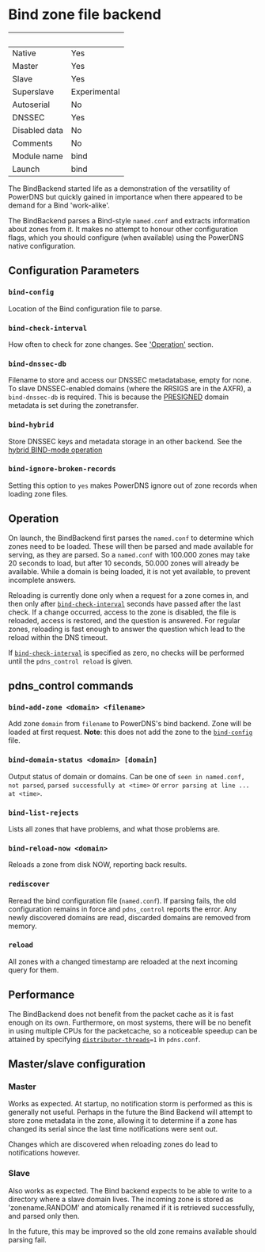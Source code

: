 # Bind zone file backend

|&nbsp;|&nbsp;|
|:--|:--|
|Native|Yes|
|Master|Yes|
|Slave|Yes|
|Superslave|Experimental|
|Autoserial|No|
|DNSSEC|Yes|
|Disabled data|No|
|Comments|No|
|Module name|bind|
|Launch|bind|

The BindBackend started life as a demonstration of the versatility of PowerDNS but quickly gained in importance when there appeared to be demand for a Bind 'work-alike'.

The BindBackend parses a Bind-style `named.conf` and extracts information about zones from it. It makes no attempt to honour other configuration flags, which you should configure (when available) using the PowerDNS native configuration.

## Configuration Parameters
### `bind-config`
Location of the Bind configuration file to parse.

### `bind-check-interval`
How often to check for zone changes. See ['Operation'](#operation) section.

### `bind-dnssec-db`
Filename to store and access our DNSSEC metadatabase, empty for none.
To slave DNSSEC-enabled domains (where the RRSIGS are in the AXFR), a
`bind-dnssec-db` is required. This is because the [PRESIGNED](domainmetadata.md#presigned)
domain metadata is set during the zonetransfer.

### `bind-hybrid`
Store DNSSEC keys and metadata storage in an other backend. See the
[hybrid BIND-mode operation](dnssec.md#hybrid-bind-mode-operation)

### `bind-ignore-broken-records`
Setting this option to `yes` makes PowerDNS ignore out of zone records when
loading zone files.

## Operation
On launch, the BindBackend first parses the `named.conf` to determine which zones
need to be loaded. These will then be parsed and made available for serving, as
they are parsed. So a `named.conf` with 100.000 zones may take 20 seconds to load,
but after 10 seconds, 50.000 zones will already be available. While a domain is
being loaded, it is not yet available, to prevent incomplete answers.

Reloading is currently done only when a request for a zone comes in, and then
only after [`bind-check-interval`](#bind-check-interval) seconds have passed after
the last check. If a change occurred, access to the zone is disabled, the file
is reloaded, access is restored, and the question is answered. For regular zones,
reloading is fast enough to answer the question which lead to the reload within
the DNS timeout.

If [`bind-check-interval`](#bind-check-interval) is specified as zero, no checks
will be performed until the `pdns_control reload` is given.

## pdns\_control commands
### `bind-add-zone <domain> <filename>`
Add zone `domain` from `filename` to PowerDNS's bind backend. Zone will be loaded at
first request. **Note**: this does not add the zone to the [`bind-config`](#bind-config)
file.

### `bind-domain-status <domain> [domain]`
Output status of domain or domains. Can be one of `seen in named.conf, not parsed`,
`parsed successfully at <time>` or `error parsing at line ... at <time>`.

### `bind-list-rejects`
Lists all zones that have problems, and what those problems are.

### `bind-reload-now <domain>`
Reloads a zone from disk NOW, reporting back results.

### `rediscover`
Reread the bind configuration file (`named.conf`). If parsing fails, the old
configuration remains in force and `pdns_control` reports the error. Any newly
discovered domains are read, discarded domains are removed from memory.

### `reload`
All zones with a changed timestamp are reloaded at the next incoming query for them.

## Performance
The BindBackend does not benefit from the packet cache as it is fast enough on
its own. Furthermore, on most systems, there will be no benefit in using multiple
CPUs for the packetcache, so a noticeable speedup can be attained by specifying
[`distributor-threads`](settings.md#distributor-threads)`=1` in `pdns.conf`.

## Master/slave configuration

### Master
Works as expected. At startup, no notification storm is performed as this is
generally not useful. Perhaps in the future the Bind Backend will attempt to
store zone metadata in the zone, allowing it to determine if a zone has changed
its serial since the last time notifications were sent out.

Changes which are discovered when reloading zones do lead to notifications however.

### Slave
Also works as expected. The Bind backend expects to be able to write to a
directory where a slave domain lives. The incoming zone is stored as
'zonename.RANDOM' and atomically renamed if it is retrieved successfully, and
parsed only then.

In the future, this may be improved so the old zone remains available should
parsing fail.
